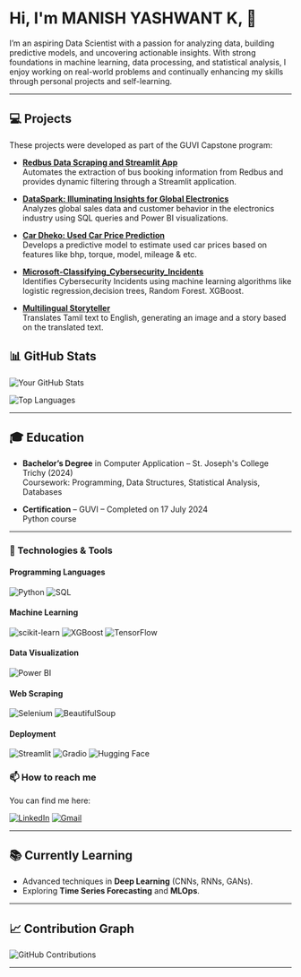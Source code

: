 # Hi, I'm MANISH YASHWANT K, 👋

I’m an aspiring Data Scientist with a passion for analyzing data, building predictive models, and uncovering actionable insights. With strong foundations in machine learning, data processing, and statistical analysis, I enjoy working on real-world problems and continually enhancing my skills through personal projects and self-learning.

---

## 💻 Projects
These projects were developed as part of the GUVI Capstone program:

- **[Redbus Data Scraping and Streamlit App](https://github.com/MANISHYASH/Redbus-Data-Scraping-and-Streamlit-App)**  
  Automates the extraction of bus booking information from Redbus and provides dynamic filtering through a Streamlit application.

- **[DataSpark: Illuminating Insights for Global Electronics](https://github.com/MANISHYASH/DataSpark-Illuminating-Insights-for-Global-Electronics)**  
  Analyzes global sales data and customer behavior in the electronics industry using SQL queries and Power BI visualizations.

- **[Car Dheko: Used Car Price Prediction](https://github.com/MANISHYASH/Car_Dheko-Used_Car_Price_Prediction)**  
  Develops a predictive model to estimate used car prices based on features like bhp, torque, model, mileage & etc.

- **[Microsoft-Classifying_Cybersecurity_Incidents](https://github.com/MANISHYASH/Microsoft-Classifying_Cybersecurity_Incidents)**  
  Identifies Cybersecurity Incidents using machine learning algorithms like logistic regression,decision trees, Random Forest. XGBoost.

- **[Multilingual Storyteller](https://github.com/MANISHYASH/multilingual-storyteller)**  
  Translates Tamil text to English, generating an image and a story based on the translated text.

## 📊 GitHub Stats

![Your GitHub Stats](https://github-readme-stats.vercel.app/api?username=MANISHYASH&show_icons=true&theme=default&hide_border=true)

![Top Languages](https://github-readme-stats.vercel.app/api/top-langs/?username=MANISHYASH&layout=compact&theme=default&hide_border=true)

---

## 🎓 Education

- **Bachelor’s Degree** in Computer Application – St. Joseph's College Trichy (2024)  
  Coursework: Programming, Data Structures, Statistical Analysis, Databases

- **Certification** – GUVI – Completed on 17 July 2024  
  Python course 

---

### 🔧 Technologies & Tools

#### Programming Languages
![Python](https://img.shields.io/badge/Python-3776AB?style=for-the-badge&logo=python&logoColor=white)
![SQL](https://img.shields.io/badge/SQL-CC2927?style=for-the-badge&logo=microsoft-sql-server&logoColor=white)

#### Machine Learning
![scikit-learn](https://img.shields.io/badge/scikit%20learn-F7931E?style=for-the-badge&logo=scikit-learn&logoColor=white)
![XGBoost](https://img.shields.io/badge/XGBoost-7B241C?style=for-the-badge&logo=xgboost&logoColor=white)
![TensorFlow](https://img.shields.io/badge/TensorFlow-FF6F20?style=for-the-badge&logo=tensorflow&logoColor=white)

#### Data Visualization
![Power BI](https://img.shields.io/badge/Power%20BI-F2C811?style=for-the-badge&logo=power-bi&logoColor=black)

#### Web Scraping
![Selenium](https://img.shields.io/badge/Selenium-43B02A?style=for-the-badge&logo=selenium&logoColor=white)
![BeautifulSoup](https://img.shields.io/badge/BeautifulSoup-FF5B5B?style=for-the-badge&logo=python&logoColor=white)

#### Deployment
![Streamlit](https://img.shields.io/badge/Streamlit-FF4B4B?style=for-the-badge&logo=streamlit&logoColor=white)
![Gradio](https://img.shields.io/badge/Gradio-2B8EB3?style=for-the-badge&logo=gradio&logoColor=white)
![Hugging Face](https://img.shields.io/badge/Hugging%20Face-F8C8D6?style=for-the-badge&logo=Huggingface&logoColor=white)

### 📫 How to reach me
You can find me here:

[![LinkedIn](https://img.shields.io/badge/-LinkedIn-0A66C2?style=for-the-badge&logo=linkedin&logoColor=white)](https://www.linkedin.com/in/manish-yashwant/)
[![Gmail](https://img.shields.io/badge/-Gmail-D14836?style=for-the-badge&logo=gmail&logoColor=white)](mailto:yashwantmanish@gmail.com)

---

## 📚 Currently Learning

- Advanced techniques in **Deep Learning** (CNNs, RNNs, GANs).
- Exploring **Time Series Forecasting** and **MLOps**.

---

## 📈 Contribution Graph

![GitHub Contributions](https://github-readme-streak-stats.herokuapp.com/?user=MANISHYASH&theme=default&hide_border=true)

---
